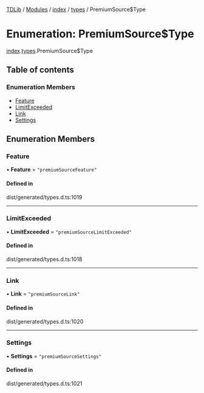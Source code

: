 [TDLib](../README.md) / [Modules](../modules.md) / [index](../modules/index.md) / [types](../modules/index.types.md) / PremiumSource$Type

# Enumeration: PremiumSource$Type

[index](../modules/index.md).[types](../modules/index.types.md).PremiumSource$Type

## Table of contents

### Enumeration Members

- [Feature](index.types.PremiumSource_Type.md#feature)
- [LimitExceeded](index.types.PremiumSource_Type.md#limitexceeded)
- [Link](index.types.PremiumSource_Type.md#link)
- [Settings](index.types.PremiumSource_Type.md#settings)

## Enumeration Members

### Feature

• **Feature** = ``"premiumSourceFeature"``

#### Defined in

dist/generated/types.d.ts:1019

___

### LimitExceeded

• **LimitExceeded** = ``"premiumSourceLimitExceeded"``

#### Defined in

dist/generated/types.d.ts:1018

___

### Link

• **Link** = ``"premiumSourceLink"``

#### Defined in

dist/generated/types.d.ts:1020

___

### Settings

• **Settings** = ``"premiumSourceSettings"``

#### Defined in

dist/generated/types.d.ts:1021
